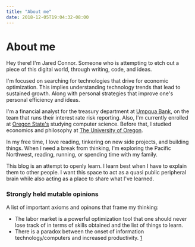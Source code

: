 ```yaml
---
title: "About me"
date: 2018-12-05T19:04:32-08:00
---
```


# About me
Hey there! I'm Jared Connor. Someone who is attempting to etch out a piece of this digital world, through writing, code, and ideas. 

I'm focused on searching for technologies that drive for economic optimization. This implies understanding technology trends that lead to sustained growth. Along with personal strategies that improve one's personal efficiency and ideas. 

I'm a financial analyst for the treasury department at [Umpqua Bank](https://www.umpquabank.com/), on the team that runs their interest rate risk reporting. Also, I'm currently enrolled at [Oregon State's](https://oregonstate.edu/) studying computer science. Before that, I studied economics and philosophy at [The University of Oregon](https://www.uoregon.edu/). 

In my free time, I love reading, tinkering on new side projects, and building things. When I need a break from thinking, I'm exploring the Pacific Northwest, reading, running, or spending time with my family. 

This blog is an attempt to openly learn. I learn best when I have to explain them to other people. I want this space to act as a quasi public peripheral brain while also acting as a place to share what I've learned. 


### Strongly held mutable opinions
A list of important axioms and opinons that frame my thinking: 

- The labor market is a powerful optimization tool that one should never lose track of in terms of skills obtained and the list of things to learn.
- There is a paradox between the onset of information technology/computers and increased productivity. [1](https://cs.stanford.edu/people/eroberts/cs201/projects/productivity-paradox/background.html)

